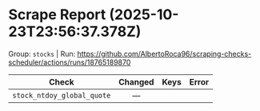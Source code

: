 # Scrape Report (2025-10-23T23:56:37.378Z)

Group: `stocks`  |  Run: https://github.com/AlbertoRoca96/scraping-checks-scheduler/actions/runs/18765189870

| Check | Changed | Keys | Error |
|---|:---:|:--|:--|
| `stock_ntdoy_global_quote` | — |  |  |
